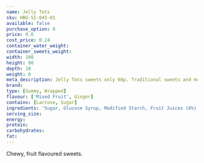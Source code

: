 ```yaml
---
name: Jelly Tots
sku: HBG-SI-045-01
available: false
purchase_option: 0
price: 0.6
cost_price: 0.24
container_water_weight: 
container_sweets_weight: 
width: 100
height: 90
depth: 10
weight: 0
meta_description: Jelly Tots sweets only 60p. Traditional sweets and more at Humbugs Confectionery Store. Specialists in satisfying your sweet tooth!
brand: 
type: [Gummy, Wrapped]
flavour: ['Mixed Fruit', Ginger]
contains: [Lactose, Sugar]
ingredients: 'Sugar, Glucose Syrup, Modified Starch, Fruit Juices (6%) (Strawberry, Orange, Blackcurrant, Lime and Lemon), Acidity Regulator (Trisodium Citrate, Malic Acid, Citric Acid), Flavourings, Lactic Acid, Colours (Anthocyanins. Copper Complexes of Chlorophyllins, Beta-Carotene)'
serving_size: 
energy: 
protein: 
carbohydrates: 
fat: 
---
```

Chewy, fruit flavoured sweets.
